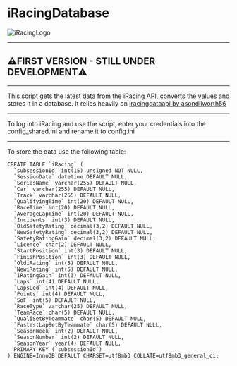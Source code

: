 # iRacingDatabase
![iRacingLogo](https://s100.iracing.com/wp-content/uploads/2016/07/iRacing-Logo-White-Horizontal-R-1024x189.png "iRacingLogo")

***

## ⚠️FIRST VERSION - STILL UNDER DEVELOPMENT⚠️

***

This script gets the latest data from the iRacing API, converts the values and stores it in a database. It relies heavily on [iracingdataapi by asondilworth56](https://github.com/jasondilworth56/iracingdataapi)

***

To log into iRacing and use the script, enter your credentials into the config_shared.ini and rename it to config.ini

***

To store the data use the following table: 

```
CREATE TABLE `iRacing` (
  `subsessionId` int(15) unsigned NOT NULL,
  `SessionDate` datetime DEFAULT NULL,
  `SeriesName` varchar(255) DEFAULT NULL,
  `Car` varchar(255) DEFAULT NULL,
  `Track` varchar(255) DEFAULT NULL,
  `QualifyingTime` int(20) DEFAULT NULL,
  `RaceTime` int(20) DEFAULT NULL,
  `AverageLapTime` int(20) DEFAULT NULL,
  `Incidents` int(3) DEFAULT NULL,
  `OldSafetyRating` decimal(3,2) DEFAULT NULL,
  `NewSafetyRating` decimal(3,2) DEFAULT NULL,
  `SafetyRatingGain` decimal(3,2) DEFAULT NULL,
  `Licence` char(2) DEFAULT NULL,
  `StartPosition` int(3) DEFAULT NULL,
  `FinishPosition` int(3) DEFAULT NULL,
  `OldiRating` int(5) DEFAULT NULL,
  `NewiRating` int(5) DEFAULT NULL,
  `iRatingGain` int(3) DEFAULT NULL,
  `Laps` int(4) DEFAULT NULL,
  `LapsLed` int(4) DEFAULT NULL,
  `Points` int(4) DEFAULT NULL,
  `SoF` int(5) DEFAULT NULL,
  `RaceType` varchar(25) DEFAULT NULL,
  `TeamRace` char(5) DEFAULT NULL,
  `QualiSetByTeammate` char(5) DEFAULT NULL,
  `FastestLapSetByTeammate` char(5) DEFAULT NULL,
  `SeasonWeek` int(2) DEFAULT NULL,
  `SeasonNumber` int(2) DEFAULT NULL,
  `SeasonYear` year(4) DEFAULT NULL,
  PRIMARY KEY (`subsessionId`)
) ENGINE=InnoDB DEFAULT CHARSET=utf8mb3 COLLATE=utf8mb3_general_ci;
```